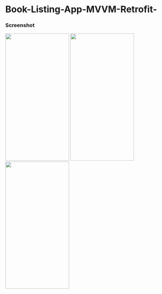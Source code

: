 ﻿# Book-Listing-App-MVVM-Retrofit-


### Screenshot
<img src="https://firebasestorage.googleapis.com/v0/b/auth-setup-cdc76.appspot.com/o/files%2FCl2Sx5YELdWNvfZktuDLDSzJk1j2%2FScreenshot_2022-05-19-16-50-35-873_com.example.googlebookapi.jpg?alt=media&token=2ac03e58-745c-4eec-ae9a-83a2b4932afd" width="200" height="400" />

<img src="https://firebasestorage.googleapis.com/v0/b/auth-setup-cdc76.appspot.com/o/files%2FCl2Sx5YELdWNvfZktuDLDSzJk1j2%2FScreenshot_2022-05-19-16-50-48-703_com.example.googlebookapi.jpg?alt=media&token=7a73ab68-cbb5-44d5-8e77-b5257779f69e" width="200" height="400" />

<img src="https://firebasestorage.googleapis.com/v0/b/auth-setup-cdc76.appspot.com/o/files%2FCl2Sx5YELdWNvfZktuDLDSzJk1j2%2FScreenshot_2022-05-19-16-50-42-716_com.example.googlebookapi.jpg?alt=media&token=6b9e042a-94ea-4e62-9e9e-aaaad1cbc519" width="200" height="400" />

